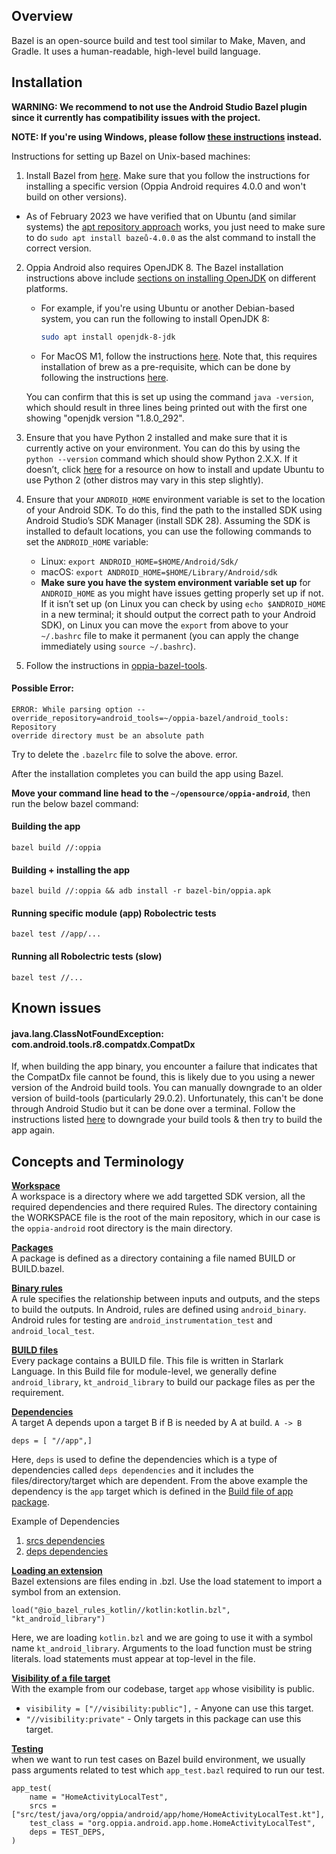 ## Overview
Bazel is an open-source build and test tool similar to Make, Maven, and Gradle. It uses a human-readable, high-level build language.

## Installation

**WARNING: We recommend to not use the Android Studio Bazel plugin since it currently has compatibility issues with the project.**

**NOTE: If you're using Windows, please follow [these instructions](https://github.com/oppia/oppia-android/wiki/Bazel-Setup-Instructions-for-Windows) instead.**

Instructions for setting up Bazel on Unix-based machines:

1. Install Bazel from [here](https://docs.bazel.build/versions/master/install.html). Make sure that you follow the instructions for installing a specific version (Oppia Android requires 4.0.0 and won't build on other versions).
  - As of February 2023 we have verified that on Ubuntu (and similar systems) the [apt repository approach](https://bazel.build/install/ubuntu#install-on-ubuntu) works, you just need to make sure to do `sudo apt install bazeů-4.0.0` as the alst command to install the correct version.

2. Oppia Android also requires OpenJDK 8. The Bazel installation instructions above include [sections on installing OpenJDK](https://docs.bazel.build/versions/main/tutorial/java.html#install-the-jdk) on different platforms. 

   - For example, if you're using Ubuntu or another Debian-based system, you can run the following to install OpenJDK 8:

     ```sh
     sudo apt install openjdk-8-jdk
     ```

   - For MacOS M1, follow the instructions [here](https://installvirtual.com/install-openjdk-8-on-mac-using-brew-adoptopenjdk/). Note that, this requires installation of brew as a pre-requisite, which can be done by following the instructions [here](https://mac.install.guide/homebrew/index.html).
   
    You can confirm that this is set up using the command `java -version`, which should result in three lines being printed out with the first one showing "openjdk version "1.8.0_292".

3. Ensure that you have Python 2 installed and make sure that it is currently active on your environment. You can do this by using the ``python --version`` command which should show Python 2.X.X. If it doesn’t, click [here](https://linuxconfig.org/install-python-2-on-ubuntu-20-04-focal-fossa-linux) for a resource on how to install and update Ubuntu to use Python 2 (other distros may vary in this step slightly).

4. Ensure that your `ANDROID_HOME` environment variable is set to the location of your Android SDK. To do this, find the path to the installed SDK using Android Studio’s SDK Manager (install SDK 28). Assuming the SDK is installed to default locations, you can use the following commands to set the `ANDROID_HOME` variable:<br>
    - Linux: `export ANDROID_HOME=$HOME/Android/Sdk/`<br>
    - macOS: `export ANDROID_HOME=$HOME/Library/Android/sdk`
    - **Make sure you have the system environment variable set up** for ``ANDROID_HOME`` as you might have issues getting properly set up if not. If it isn’t set up (on Linux you can check by using ``echo $ANDROID_HOME`` in a new terminal; it should output the correct path to your Android SDK), on Linux you can move the ``export`` from above to your ``~/.bashrc`` file to make it permanent (you can apply the change immediately using ``source ~/.bashrc``).

5. Follow the instructions in [oppia-bazel-tools](https://github.com/oppia/oppia-bazel-tools).

#### Possible Error:
```
ERROR: While parsing option --override_repository=android_tools=~/oppia-bazel/android_tools: Repository 
override directory must be an absolute path
```
Try to delete the `.bazelrc` file to solve the above. error. 

After the installation completes you can build the app using Bazel. 

**Move your command line head to the `~/opensource/oppia-android`**, then run the below bazel command:

#### Building the app

```
bazel build //:oppia
```

#### Building + installing the app

```
bazel build //:oppia && adb install -r bazel-bin/oppia.apk
```

#### Running specific module (app) Robolectric tests

```
bazel test //app/...
```

#### Running all Robolectric tests (slow)

```
bazel test //...
```

## Known issues

#### java.lang.ClassNotFoundException: com.android.tools.r8.compatdx.CompatDx

If, when building the app binary, you encounter a failure that indicates that the CompatDx file cannot be found, this is likely due to you using a newer version of the Android build tools. You can manually downgrade to an older version of build-tools (particularly 29.0.2). Unfortunately, this can't be done through Android Studio but it can be done over a terminal. Follow the instructions listed [here](https://github.com/oppia/oppia-android/issues/3024#issuecomment-884513455) to downgrade your build tools & then try to build the app again.

## Concepts and Terminology
**[Workspace](https://github.com/oppia/oppia-android/blob/develop/WORKSPACE)**<br>
A workspace is a directory where we add targetted SDK version, all the required dependencies and there required Rules. The directory containing the WORKSPACE file is the root of the main repository, which in our case is the `oppia-android` root directory is the main directory. 

**[Packages](https://github.com/oppia/oppia-android/tree/develop/app)**<br>
A package is defined as a directory containing a file named BUILD or BUILD.bazel.

**[Binary rules](https://github.com/oppia/oppia-android/blob/ba8d914480251e4a8543feb63a93b6c91e0a5a2f/BUILD.bazel#L3)**<br>
A rule specifies the relationship between inputs and outputs, and the steps to build the outputs.
In Android, rules are defined using `android_binary`. Android rules for testing are `android_instrumentation_test` and `android_local_test`.

**[BUILD files](https://github.com/oppia/oppia-android/blob/develop/app/BUILD.bazel)**<br>
Every package contains a BUILD file. This file is written in Starlark Language. In this Build file for module-level, we generally define `android_library`, `kt_android_library` to build our package files as per the requirement. 

**[Dependencies](https://github.com/oppia/oppia-android/blob/ba8d914480251e4a8543feb63a93b6c91e0a5a2f/BUILD.bazel#L16)**<br>
A target A depends upon a target B if B is needed by A at build. `A -> B`<br>
```
deps = [ "//app",]
```
Here, `deps` is used to define the dependencies which is a type of dependencies called `deps dependencies` and it includes the files/directory/target which are dependent. From the above example the dependency is the `app` target which is defined in the [Build file of app package](https://github.com/oppia/oppia-android/blob/ba8d914480251e4a8543feb63a93b6c91e0a5a2f/app/BUILD.bazel#L616). 

Example of Dependencies
1. [srcs dependencies](https://github.com/oppia/oppia-android/blob/ba8d914480251e4a8543feb63a93b6c91e0a5a2f/app/BUILD.bazel#L617)
2. [deps dependencies](https://github.com/oppia/oppia-android/blob/ba8d914480251e4a8543feb63a93b6c91e0a5a2f/app/BUILD.bazel#L622)

**[Loading an extension](https://github.com/oppia/oppia-android/blob/ba8d914480251e4a8543feb63a93b6c91e0a5a2f/app/BUILD.bazel#L13)**<br>
Bazel extensions are files ending in .bzl. Use the load statement to import a symbol from an extension.<br>
```
load("@io_bazel_rules_kotlin//kotlin:kotlin.bzl", "kt_android_library")
```
Here, we are loading `kotlin.bzl` and we are going to use it with a symbol name `kt_android_library`.
Arguments to the load function must be string literals. load statements must appear at top-level in the file.

**[Visibility of a file target](https://github.com/oppia/oppia-android/blob/ba8d914480251e4a8543feb63a93b6c91e0a5a2f/app/BUILD.bazel#L621)**<br>
With the example from our codebase, target `app` whose visibility is public. <br>
 - `visibility = ["//visibility:public"],` - Anyone can use this target.<br>
 - `"//visibility:private"` - Only targets in this package can use this target.

**[Testing](https://github.com/oppia/oppia-android/blob/ba8d914480251e4a8543feb63a93b6c91e0a5a2f/app/BUILD.bazel#L719)**<br>
when we want to run test cases on Bazel build environment, we usually pass arguments related to test which `app_test.bazl` required to run our test.
```
app_test(
    name = "HomeActivityLocalTest",
    srcs = ["src/test/java/org/oppia/android/app/home/HomeActivityLocalTest.kt"],
    test_class = "org.oppia.android.app.home.HomeActivityLocalTest",
    deps = TEST_DEPS,
)
```

